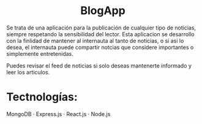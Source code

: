 <h1 align='center'>BlogApp</h1>

Se trata de una aplicación para la publicación de cualquier tipo de noticias, siempre respetando la sensibilidad del lector. 
Esta aplicacion se desarrollo con la finlidad de mantener al internauta al tanto de noticias, o si asi lo desea, el internauta puede compartir notcias que considere importantes o simplemente entretenidas. 

Puedes revisar el feed de noticias si solo deseas mantenerte informado y leer los articulos. 

<h1>Tectnologías:</h1>
 MongoDB · Express.js · React.js · Node.js
